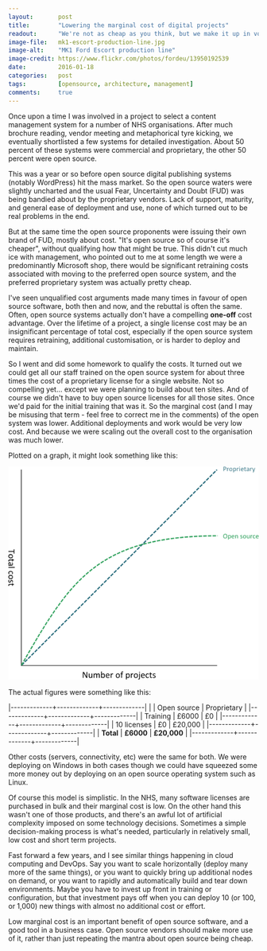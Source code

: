 ```yaml
---
layout:       post
title:        "Lowering the marginal cost of digital projects"
readout:      "We're not as cheap as you think, but we make it up in volume"
image-file:   mk1-escort-production-line.jpg
image-alt:    "MK1 Ford Escort production line"
image-credit: https://www.flickr.com/photos/fordeu/13950192539
date:         2016-01-18
categories:   post
tags:         [opensource, architecture, management]
comments:     true
---
```


Once upon a time I was involved in a project to select a content management system for a number of NHS organisations. After much brochure reading, vendor meeting and metaphorical tyre kicking, we eventually shortlisted a few systems for detailed investigation. About 50 percent of these systems were commercial and proprietary, the other 50 percent were open source.

This was a year or so before open source digital publishing systems (notably WordPress) hit the mass market. So the open source waters were slightly uncharted and the usual Fear, Uncertainty and Doubt (FUD) was being bandied about by the proprietary vendors. Lack of support, maturity, and general ease of deployment and use, none of which turned out to be real problems in the end.

But at the same time the open source proponents were issuing their own brand of FUD, mostly about cost. "It's open source so of course it's cheaper", without qualifying how that might be true. This didn't cut much ice with management, who pointed out to me at some length we were a predominantly Microsoft shop, there would be significant retraining costs associated with moving to the preferred open source system, and the preferred proprietary system was actually pretty cheap.

I've seen unqualified cost arguments made many times in favour of open source software, both then and now, and the rebuttal is often the same. Often, open source systems actually don't have a compelling **one-off** cost advantage. Over the lifetime of a project, a single license cost may be an insignificant percentage of total cost, especially if the open source system requires retraining, additional customisation, or is harder to deploy and maintain.

So I went and did some homework to qualify the costs. It turned out we could get all our staff trained on the open source system for about three times the cost of a proprietary license for a single website. Not so compelling yet... except we were planning to build about ten sites. And of course we didn't have to buy open source licenses for all those sites. Once we'd paid for the initial training that was it. So the marginal cost (and I may be misusing that term - feel free to correct me in the comments) of the open system was lower. Additional deployments and work would be very low cost. And because we were scaling out the overall cost to the organisation was much lower.

Plotted on a graph, it might look something like this:

![Graph comparing number of projects vs total cost](/assets/marginal-cost-graph.png)

The actual figures were something like this:

|-------------+-------------+-------------|
|             | Open source | Proprietary |
|-------------+-------------+-------------|
| Training    | £6000       | £0          |
|-------------+-------------+-------------|
| 10 licenses | £0          | £20,000     |
|-------------+-------------+-------------|
| **Total**   | **£6000**   | **£20,000** |
|-------------+-------------+-------------|

Other costs (servers, connectivity, etc) were the same for both. We were deploying on Windows in both cases though we could have squeezed some more money out by deploying on an open source operating system such as Linux.

Of course this model is simplistic. In the NHS, many software licenses are purchased in bulk and their marginal cost is low. On the other hand this wasn't one of those products, and there's an awful lot of artificial complexity imposed on some technology decisions. Sometimes a simple decision-making process is what's needed, particularly in relatively small, low cost and short term projects.

Fast forward a few years, and I see similar things happening in cloud computing and DevOps. Say you want to scale horizontally (deploy many more of the same things), or you want to quickly bring up additional nodes on demand, or you want to rapidly and automatically build and tear down environments. Maybe you have to invest up front in training or configuration, but that investment pays off when you can deploy 10 (or 100, or 1,000) new things with almost no additional cost or effort.

Low marginal cost is an important benefit of open source software, and a good tool in a business case. Open source vendors should make more use of it, rather than just repeating the mantra about open source being cheap.
